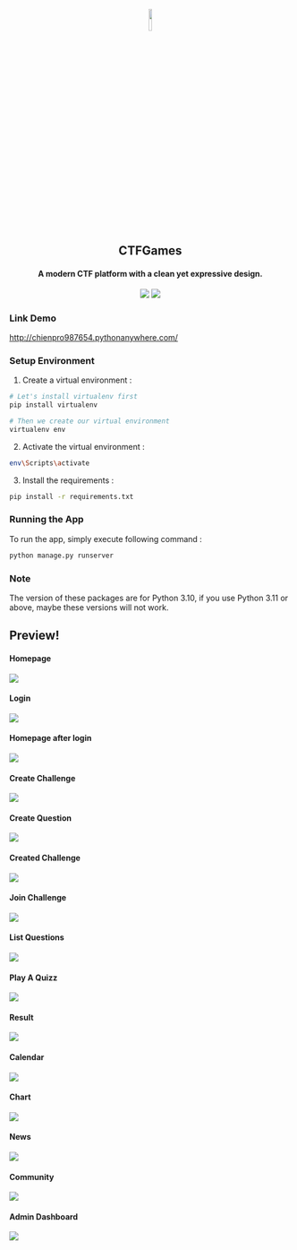 <p align="center">
    <img style="width:10%;" src="main/static/main/logo-black.png" />
</p>

<h2 align="center"> CTFGames </h2>

<h4 align="center"> A modern CTF platform with a clean yet expressive design. </h4>

<p align="center">
    <img src="https://img.shields.io/badge/license-MIT-blue.svg"/>
    <img src="https://img.shields.io/badge/PRs-welcome-brightgreen.svg"/>
</p>

### Link Demo

http://chienpro987654.pythonanywhere.com/

### Setup Environment
1. Create a virtual environment :
```bash
# Let's install virtualenv first
pip install virtualenv

# Then we create our virtual environment
virtualenv env

```

2. Activate the virtual environment :
```bash
env\Scripts\activate

```

3. Install the requirements :
```bash
pip install -r requirements.txt

```


### Running the App

To run the app, simply execute following command :
```bash
python manage.py runserver
```

### Note
The version of these packages are for Python 3.10, if you use Python 3.11 or above, maybe these versions will not work.

## Preview!

#### Homepage

![](preview/Home.png)

#### Login

![](preview/Login.png)

#### Homepage after login

![](preview/Home_After_Login.png)

#### Create Challenge

![](preview/Create_Challenge.png)

#### Create Question

![](preview/Create_Question.png)

#### Created Challenge

![](preview/Created_Challenge.png)

#### Join Challenge

![](preview/Join_Challenge.png)

#### List Questions

![](preview/List_Question.png)

#### Play A Quizz

![](preview/Play_A_Quiz.png)

#### Result

![](preview/Result.png)

#### Calendar

![](preview/Calendar.png)

#### Chart

![](preview/Chart.png)

#### News

![](preview/News.png)

#### Community

![](preview/Community.png)

#### Admin Dashboard

![](preview/Admin_Dashboard.png)



